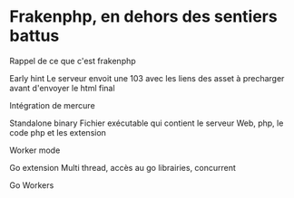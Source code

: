 # Frakenphp, en dehors des sentiers battus 

Rappel de ce que c'est frakenphp

Early hint
Le serveur envoit une 103 avec les liens des asset à precharger avant d'envoyer le html final

Intégration de mercure

Standalone binary
Fichier exécutable qui contient le serveur Web, php, le code php et les extension

Worker mode

Go extension
Multi thread, accès au go librairies, concurrent

Go Workers
